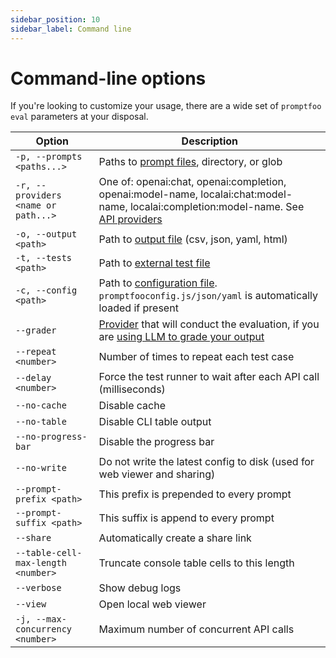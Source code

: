 ```yaml
---
sidebar_position: 10
sidebar_label: Command line
---
```


# Command-line options

If you're looking to customize your usage, there are a wide set of `promptfoo eval` parameters at your disposal.

| Option                              | Description                                                                                                                                                    |
| ----------------------------------- | -------------------------------------------------------------------------------------------------------------------------------------------------------------- |
| `-p, --prompts <paths...>`          | Paths to [prompt files](/docs/configuration/parameters#prompt-files), directory, or glob                                                                       |
| `-r, --providers <name or path...>` | One of: openai:chat, openai:completion, openai:model-name, localai:chat:model-name, localai:completion:model-name. See [API providers](/docs/providers)        |
| `-o, --output <path>`               | Path to [output file](/docs/configuration/parameters#output-file) (csv, json, yaml, html)                                                                      |
| `-t, --tests <path>`                | Path to [external test file](/docs/configuration/expected-outputs#load-an-external-tests-file)                                                                 |
| `-c, --config <path>`               | Path to [configuration file](/docs/configuration/guide). `promptfooconfig.js/json/yaml` is automatically loaded if present                                     |
| `--grader`                          | [Provider](/docs/providers) that will conduct the evaluation, if you are [using LLM to grade your output](/docs/configuration/expected-outputs#llm-evaluation) |
| `--repeat <number>`                 | Number of times to repeat each test case                                                                                                                       |
| `--delay <number>`                  | Force the test runner to wait after each API call (milliseconds)                                                                                               |
| `--no-cache`                        | Disable cache                                                                                                                                                  |
| `--no-table`                        | Disable CLI table output                                                                                                                                       |
| `--no-progress-bar`                 | Disable the progress bar                                                                                                                                       |
| `--no-write`                        | Do not write the latest config to disk (used for web viewer and sharing)                                                                                       |
| `--prompt-prefix <path>`            | This prefix is prepended to every prompt                                                                                                                       |
| `--prompt-suffix <path>`            | This suffix is append to every prompt                                                                                                                          |
| `--share`                           | Automatically create a share link                                                                                                                              |
| `--table-cell-max-length <number>`  | Truncate console table cells to this length                                                                                                                    |
| `--verbose`                         | Show debug logs                                                                                                                                                |
| `--view`                            | Open local web viewer                                                                                                                                          |
| `-j, --max-concurrency <number>`    | Maximum number of concurrent API calls                                                                                                                         |

